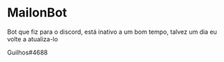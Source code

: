 # MailonBot

Bot que fiz para o discord, está inativo a um bom tempo, talvez um dia eu volte a atualiza-lo

Guilhos#4688
